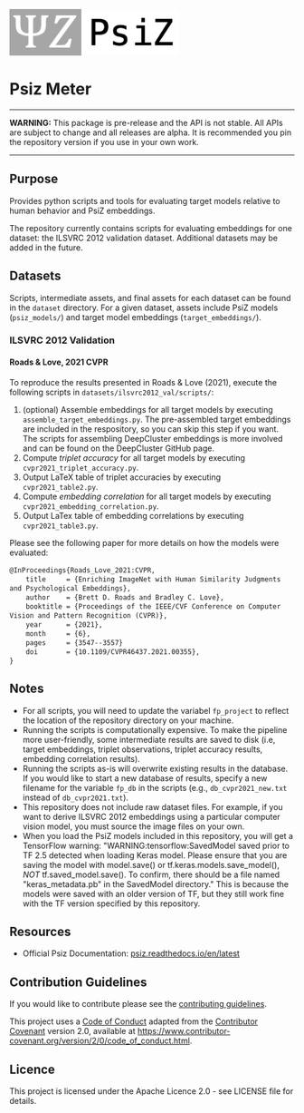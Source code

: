 ![PsiZ logo](docs/img/full_logo_300.png)

# Psiz Meter

---
**WARNING:** This package is pre-release and the API is not stable. All APIs are subject to change and all releases are alpha. It is recommended you pin the repository version if you use in your own work. 

---

## Purpose
Provides python scripts and tools for evaluating target models relative to human behavior and PsiZ embeddings.

The repository currently contains scripts for evaluating embeddings for one dataset: the ILSVRC 2012 validation dataset. Additional datasets may be added in the future.

## Datasets
Scripts, intermediate assets, and final assets for each dataset can be found in the `dataset` directory. For a given dataset, assets include PsiZ models (`psiz_models/`) and target model embeddings (`target_embeddings/`). 

### ILSVRC 2012 Validation

#### Roads & Love, 2021 CVPR

To reproduce the results presented in Roads & Love (2021), execute the following scripts in `datasets/ilsvrc2012_val/scripts/`:
1. (optional) Assemble embeddings for all target models by executing `assemble_target_embeddings.py`. The pre-assembled target embeddings are included in the respository, so you can skip this step if you want. The scripts for assembling DeepCluster embeddings is more involved and can be found on the DeepCluster GitHub page.
2. Compute *triplet accuracy* for all target models by executing `cvpr2021_triplet_accuracy.py`.
3. Output LaTeX table of triplet accuracies by executing `cvpr2021_table2.py`.
3. Compute *embedding correlation* for all target models by executing `cvpr2021_embedding_correlation.py`.
4. Output LaTex table of embedding correlations by executing `cvpr2021_table3.py`.

Please see the following paper for more details on how the models were evaluated:
```
@InProceedings{Roads_Love_2021:CVPR,
    title     = {Enriching ImageNet with Human Similarity Judgments and Psychological Embeddings},
    author    = {Brett D. Roads and Bradley C. Love},
    booktitle = {Proceedings of the IEEE/CVF Conference on Computer Vision and Pattern Recognition (CVPR)},
    year      = {2021},
    month     = {6},
    pages     = {3547--3557}
    doi       = {10.1109/CVPR46437.2021.00355},
}
```

## Notes
* For all scripts, you will need to update the variabel `fp_project` to reflect the location of the repository directory on your machine.
* Running the scripts is computationally expensive. To make the pipeline more user-friendly, some intermediate results are saved to disk (i.e, target embeddings, triplet observations, triplet accuracy results, embedding correlation results).
* Running the scripts as-is will overwrite existing results in the database. If you would like to start a new database of results, specify a new filename for the variable `fp_db` in the scripts (e.g., `db_cvpr2021_new.txt` instead of `db_cvpr2021.txt`).
* This repository does not include raw dataset files. For example, if you want to derive ILSVRC 2012 embeddings using a particular computer vision model, you must source the image files on your own.
* When you load the PsiZ models included in this repository, you will get a TensorFlow warning: "WARNING:tensorflow:SavedModel saved prior to TF 2.5 detected when loading Keras model. Please ensure that you are saving the model with model.save() or tf.keras.models.save_model(), *NOT* tf.saved_model.save(). To confirm, there should be a file named "keras_metadata.pb" in the SavedModel directory." This is because the models were saved with an older version of TF, but they still work fine with the TF version specified by this repository.

## Resources
* Official Psiz Documentation: [psiz.readthedocs.io/en/latest](https://psiz.readthedocs.io/en/latest/)

## Contribution Guidelines
If you would like to contribute please see the [contributing guidelines](CONTRIBUTING.md).

This project uses a [Code of Conduct](CODE.md) adapted from the [Contributor Covenant](https://www.contributor-covenant.org/)
version 2.0, available at <https://www.contributor-covenant.org/version/2/0/code_of_conduct.html>.

## Licence
This project is licensed under the Apache Licence 2.0 - see LICENSE file for details.
